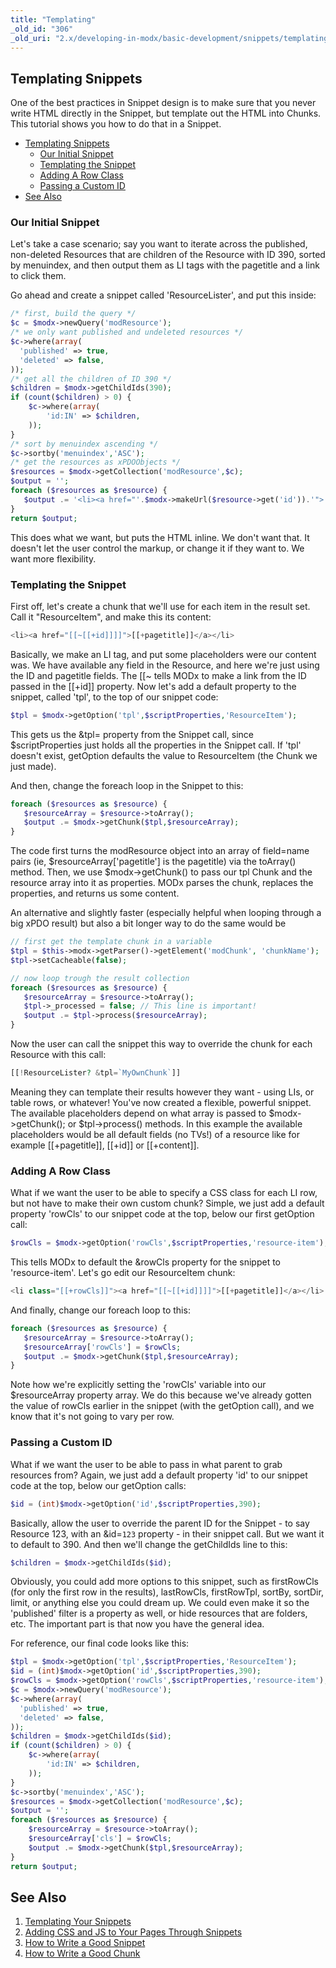 ```yaml
---
title: "Templating"
_old_id: "306"
_old_uri: "2.x/developing-in-modx/basic-development/snippets/templating-your-snippets"
---
```


## Templating Snippets 

One of the best practices in Snippet design is to make sure that you never write HTML directly in the Snippet, but template out the HTML into Chunks. This tutorial shows you how to do that in a Snippet.

- [Templating Snippets](#templating-snippets)
  - [Our Initial Snippet](#our-initial-snippet)
  - [Templating the Snippet](#templating-the-snippet)
  - [Adding A Row Class](#adding-a-row-class)
  - [Passing a Custom ID](#passing-a-custom-id)
- [See Also](#see-also)

### Our Initial Snippet 

Let's take a case scenario; say you want to iterate across the published, non-deleted Resources that are children of the Resource with ID 390, sorted by menuindex, and then output them as LI tags with the pagetitle and a link to click them.

Go ahead and create a snippet called 'ResourceLister', and put this inside:

``` php 
/* first, build the query */
$c = $modx->newQuery('modResource');
/* we only want published and undeleted resources */
$c->where(array(
  'published' => true,
  'deleted' => false,
));
/* get all the children of ID 390 */
$children = $modx->getChildIds(390);
if (count($children) > 0) {
    $c->where(array(
        'id:IN' => $children,
    ));
}
/* sort by menuindex ascending */
$c->sortby('menuindex','ASC');
/* get the resources as xPDOObjects */
$resources = $modx->getCollection('modResource',$c);
$output = '';
foreach ($resources as $resource) {
   $output .= '<li><a href="'.$modx->makeUrl($resource->get('id')).'">'.$resource->get('pagetitle').'</a></li>';
}
return $output;
```

This does what we want, but puts the HTML inline. We don't want that. It doesn't let the user control the markup, or change it if they want to. We want more flexibility.

### Templating the Snippet 

First off, let's create a chunk that we'll use for each item in the result set. Call it "ResourceItem", and make this its content:

``` php 
<li><a href="[[~[[+id]]]]">[[+pagetitle]]</a></li>
```

Basically, we make an LI tag, and put some placeholders were our content was. We have available any field in the Resource, and here we're just using the ID and pagetitle fields. The \[\[~ tells MODx to make a link from the ID passed in the \[\[+id\]\] property. Now let's add a default property to the snippet, called 'tpl', to the top of our snippet code:

``` php 
$tpl = $modx->getOption('tpl',$scriptProperties,'ResourceItem');
```

This gets us the &tpl= property from the Snippet call, since $scriptProperties just holds all the properties in the Snippet call. If 'tpl' doesn't exist, getOption defaults the value to ResourceItem (the Chunk we just made).

And then, change the foreach loop in the Snippet to this:

``` php 
foreach ($resources as $resource) {
   $resourceArray = $resource->toArray();
   $output .= $modx->getChunk($tpl,$resourceArray);
}
```

The code first turns the modResource object into an array of field=name pairs (ie, $resourceArray\['pagetitle'\] is the pagetitle) via the toArray() method. Then, we use $modx->getChunk() to pass our tpl Chunk and the resource array into it as properties. MODx parses the chunk, replaces the properties, and returns us some content.

An alternative and slightly faster (especially helpful when looping through a big xPDO result) but also a bit longer way to do the same would be

``` php 
// first get the template chunk in a variable
$tpl = $this->modx->getParser()->getElement('modChunk', 'chunkName');
$tpl->setCacheable(false);

// now loop trough the result collection
foreach ($resources as $resource) {
   $resourceArray = $resource->toArray();
   $tpl->_processed = false; // This line is important!
   $output .= $tpl->process($resourceArray);
}
```

Now the user can call the snippet this way to override the chunk for each Resource with this call:

``` php 
[[!ResourceLister? &tpl=`MyOwnChunk`]]
```

Meaning they can template their results however they want - using LIs, or table rows, or whatever! You've now created a flexible, powerful snippet. The available placeholders depend on what array is passed to $modx->getChunk(); or $tpl->process() methods. In this example the available placeholders would be all default fields (no TVs!) of a resource like for example \[\[+pagetitle\]\], \[\[+id\]\] or \[\[+content\]\].

### Adding A Row Class 

What if we want the user to be able to specify a CSS class for each LI row, but not have to make their own custom chunk? Simple, we just add a default property 'rowCls' to our snippet code at the top, below our first getOption call:

``` php 
$rowCls = $modx->getOption('rowCls',$scriptProperties,'resource-item');
```

This tells MODx to default the &rowCls property for the snippet to 'resource-item'. Let's go edit our ResourceItem chunk:

``` php 
<li class="[[+rowCls]]"><a href="[[~[[+id]]]]">[[+pagetitle]]</a></li>
```

And finally, change our foreach loop to this:

``` php 
foreach ($resources as $resource) {
   $resourceArray = $resource->toArray();
   $resourceArray['rowCls'] = $rowCls;
   $output .= $modx->getChunk($tpl,$resourceArray);
}
```

Note how we're explicitly setting the 'rowCls' variable into our $resourceArray property array. We do this because we've already gotten the value of rowCls earlier in the snippet (with the getOption call), and we know that it's not going to vary per row.

### Passing a Custom ID 

What if we want the user to be able to pass in what parent to grab resources from? Again, we just add a default property 'id' to our snippet code at the top, below our getOption calls:

``` php 
$id = (int)$modx->getOption('id',$scriptProperties,390);
```

Basically, allow the user to override the parent ID for the Snippet - to say Resource 123, with an &id=`123` property - in their snippet call. But we want it to default to 390. And then we'll change the getChildIds line to this:

``` php 
$children = $modx->getChildIds($id);
```

Obviously, you could add more options to this snippet, such as firstRowCls (for only the first row in the results), lastRowCls, firstRowTpl, sortBy, sortDir, limit, or anything else you could dream up. We could even make it so the 'published' filter is a property as well, or hide resources that are folders, etc. The important part is that now you have the general idea.

For reference, our final code looks like this:

``` php 
$tpl = $modx->getOption('tpl',$scriptProperties,'ResourceItem');
$id = (int)$modx->getOption('id',$scriptProperties,390);
$rowCls = $modx->getOption('rowCls',$scriptProperties,'resource-item');
$c = $modx->newQuery('modResource');
$c->where(array(
  'published' => true,
  'deleted' => false,
));
$children = $modx->getChildIds($id);
if (count($children) > 0) {
    $c->where(array(
        'id:IN' => $children,
    ));
}
$c->sortby('menuindex','ASC');
$resources = $modx->getCollection('modResource',$c);
$output = '';
foreach ($resources as $resource) {
    $resourceArray = $resource->toArray();
    $resourceArray['cls'] = $rowCls;
    $output .= $modx->getChunk($tpl,$resourceArray);
}
return $output;
```

## See Also 

1. [Templating Your Snippets](extending-modx/snippets/templating)
2. [Adding CSS and JS to Your Pages Through Snippets](extending-modx/snippets/register-assets)
3. [How to Write a Good Snippet](extending-modx/snippets/good-snippet)
4. [How to Write a Good Chunk](extending-modx/snippets/good-chunk)
